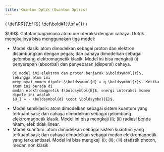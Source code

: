 ```yaml
---
title: Kuantum Optik (Quantum Optics)
---
```

\(
   \def\RR{{\bf R}}
   \def\bold#1{{\bf #1}}
\)

$\RR$.
Catatan bagaimana atom berinteraksi dengan cahaya. Untuk mengkajinya bisa menggunakan tiga model:

<ul>
  <li>Model klasik: atom dimodelkan sebagai proton dan elektron disambungkan dengan pegas; 
    dan cahaya dimodelkan sebagai gelombang elektromagnetik klasik. 
    Model ini bisa mengkaji (i) penyerapan (absorbsi) dan penyebaran (dispersi) cahaya.

    Di model ini elektron dan proton berjarak $\boldsymbol{r}$, sehingga atom ini 
    mempunyai momen dipole $\boldsymbol{d} = q \boldsymbol{r}$. Ketika atom ini berada di
    medan elektromagnetik $\boldsymbol{E}$, energi interaksi momen dipole ini adalah 
    $U_I = - \boldsymbol{d} \cdot \boldsymbol{E}$.
  </li>
  <li>Model semiklasik: atom dimodelkan sebagai sistem kuantum yang terkuantisasi;
  dan cahaya dimodelkan sebagai gelombang elektromagnetik klasik. 
  Model ini bisa mengkaji (i); (ii) radiasi benda hitam, efek tidak linear. </li>
  <li>Model kuantum: atom dimodelkan sebagai sistem kuantum yang terkuantisasi;
  dan cahaya dimodelkan sebagai medan elektromagnetik yang terkuantisasi.
  Model ini bisa mengkaji (i); (ii); (iii) statistik photon, medan non klasik</li>
</ul>
